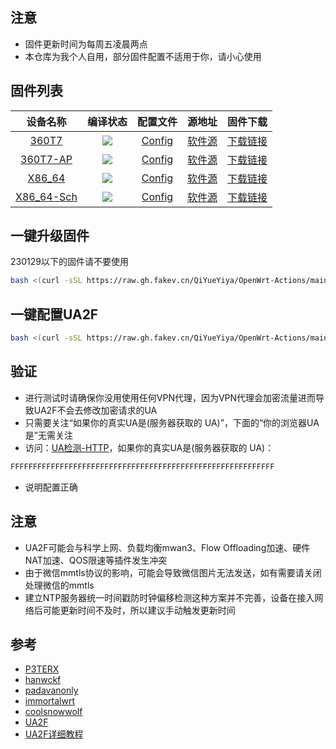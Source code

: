 ## 注意
- 固件更新时间为每周五凌晨两点
- 本仓库为我个人自用，部分固件配置不适用于你，请小心使用

## 固件列表
| 设备名称 | 编译状态 | 配置文件 | 源地址 | 固件下载 |
| :-------------: | :-------------: | :-------------: | :-------------: | :-------------: |
| [360T7](https://github.com/QiYueYiya/OpenWrt-Actions/tree/main/360T7) | [![](https://github.com/QiYueYiya/OpenWrt-Actions/actions/workflows/360T7.yml/badge.svg)](https://github.com/QiYueYiya/OpenWrt-Actions/actions/workflows/360T7.yml) | [Config](https://github.com/QiYueYiya/OpenWrt-Actions/blob/main/360T7/.config) | [软件源](https://github.com/QiYueYiya/OpenWrt-Actions/blob/main/360T7/files/etc/opkg/distfeeds.conf) | [下载链接](https://github.com/QiYueYiya/OpenWrt-Actions/releases/tag/360T7) |
| [360T7-AP](https://github.com/QiYueYiya/OpenWrt-Actions/tree/main/360T7-AP) | [![](https://github.com/QiYueYiya/OpenWrt-Actions/actions/workflows/360T7-AP.yml/badge.svg)](https://github.com/QiYueYiya/OpenWrt-Actions/actions/workflows/360T7-AP.yml) | [Config](https://github.com/QiYueYiya/OpenWrt-Actions/blob/main/360T7/.config) | [软件源](https://github.com/QiYueYiya/OpenWrt-Actions/blob/main/360T7-AP/files/etc/opkg/distfeeds.conf) | [下载链接](https://github.com/QiYueYiya/OpenWrt-Actions/releases/tag/360T7-AP) |
| [X86_64](https://github.com/QiYueYiya/OpenWrt-Actions/tree/main/X86_64) | [![](https://github.com/QiYueYiya/OpenWrt-Actions/actions/workflows/X86_64.yml/badge.svg)](https://github.com/QiYueYiya/OpenWrt-Actions/actions/workflows/X86_64.yml) | [Config](https://github.com/QiYueYiya/OpenWrt-Actions/blob/main/X86_64/.config) | [软件源](https://github.com/QiYueYiya/OpenWrt-Actions/blob/main/X86_64/files/etc/opkg/distfeeds.conf) | [下载链接](https://github.com/QiYueYiya/OpenWrt-Actions/releases/tag/X86_64) |
| [X86_64-Sch](https://github.com/QiYueYiya/OpenWrt-Actions/tree/main/X86_64-Sch) | [![](https://github.com/QiYueYiya/OpenWrt-Actions/actions/workflows/X86_64-Sch.yml/badge.svg)](https://github.com/QiYueYiya/OpenWrt-Actions/actions/workflows/X86_64-Sch.yml) | [Config](https://github.com/QiYueYiya/OpenWrt-Actions/blob/main/X86_64-Sch/.config) | [软件源](https://github.com/QiYueYiya/OpenWrt-Actions/blob/main/X86_64-Sch/files/etc/opkg/distfeeds.conf) | [下载链接](https://github.com/QiYueYiya/OpenWrt-Actions/releases/tag/X86_64-Sch) |

## 一键升级固件
230129以下的固件请不要使用
```bash
bash <(curl -sSL https://raw.gh.fakev.cn/QiYueYiya/OpenWrt-Actions/main/update.sh)
```

## 一键配置UA2F
```bash
bash <(curl -sSL https://raw.gh.fakev.cn/QiYueYiya/OpenWrt-Actions/main/ua2f.sh)
```

## 验证
- 进行测试时请确保你没用使用任何VPN代理，因为VPN代理会加密流量进而导致UA2F不会去修改加密请求的UA
- 只需要关注“如果你的真实UA是(服务器获取的 UA)”，下面的“你的浏览器UA是”无需关注
- 访问：[UA检测-HTTP](http://ua.233996.xyz/)，如果你的真实UA是(服务器获取的 UA)：
```bash
FFFFFFFFFFFFFFFFFFFFFFFFFFFFFFFFFFFFFFFFFFFFFFFFFFFFFFFFFFF
```
- 说明配置正确

## 注意
- UA2F可能会与科学上网、负载均衡mwan3、Flow Offloading加速、硬件NAT加速、QOS限速等插件发生冲突
- 由于微信mmtls协议的影响，可能会导致微信图片无法发送，如有需要请关闭处理微信的mmtls
- 建立NTP服务器统一时间戳防时钟偏移检测这种方案并不完善，设备在接入网络后可能更新时间不及时，所以建议手动触发更新时间

## 参考
- [P3TERX](https://github.com/P3TERX/Actions-OpenWrt)
- [hanwckf](https://github.com/hanwckf/immortalwrt-mt798x)
- [padavanonly](https://github.com/padavanonly/immortalwrtARM)
- [immortalwrt](https://github.com/immortalwrt/immortalwrt)
- [coolsnowwolf](https://github.com/coolsnowwolf/lede)
- [UA2F](https://github.com/Zxilly/UA2F)
- [UA2F详细教程](https://sunbk201public.notion.site/sunbk201public/OpenWrt-f59ae1a76741486092c27bc24dbadc59)